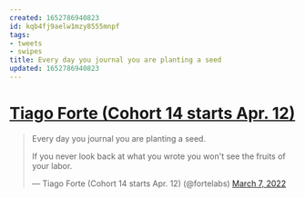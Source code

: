 ```yaml
---
created: 1652786940823
id: kqb4fj9aelw1mzy8555mnpf
tags:
- tweets
- swipes
title: Every day you journal you are planting a seed
updated: 1652786940823
---
```

   
# [Tiago Forte (Cohort 14 starts Apr. 12)](https://twitter.com/fortelabs/status/1500630833106935818)   
   
> Every day you journal you are planting a seed.     
>      
> If you never look back at what you wrote you won't see the fruits of your labor.   
>    
> — Tiago Forte (Cohort 14 starts Apr. 12) (@fortelabs) [March 7, 2022](https://twitter.com/fortelabs/status/1500630833106935818?ref_src=twsrc%5Etfw)